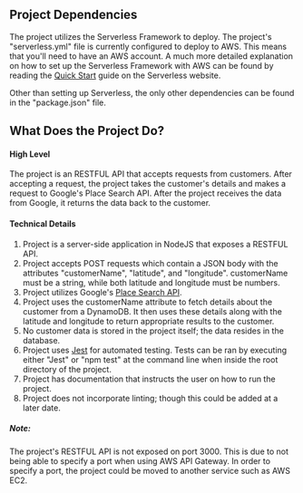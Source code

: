 ## Project Dependencies
The project utilizes the Serverless Framework to deploy. 
The project's "serverless.yml" file is currently configured to deploy to AWS. 
This means that you'll need to have an AWS account. 
A much more detailed explanation on how to set up the Serverless Framework with
AWS can be found by reading the [Quick Start](https://serverless.com/framework/docs/providers/aws/guide/quick-start/)
guide on the Serverless website.

Other than setting up Serverless, the only other dependencies can be found
in the "package.json" file.


## What Does the Project Do?
#### High Level
The project is an RESTFUL API that accepts requests from customers. After accepting
a request, the project takes the customer's details and makes a request to 
Google's Place Search API. After the project receives the data from Google,
it returns the data back to the customer.


#### Technical Details
1. Project is a server-side application in NodeJS that exposes a RESTFUL API.
2. Project accepts POST requests which contain a JSON body with the attributes
"customerName", "latitude", and "longitude". customerName must be a string,
while both latitude and longitude must be numbers.
3. Project utilizes Google's [Place Search API](https://developers.google.com/places/web-service/search).
4. Project uses the customerName attribute to fetch details about the customer
from a DynamoDB. It then uses these details along with the latitude and longitude
to return appropriate results to the customer.
5. No customer data is stored in the project itself; the data resides in the
database.
6. Project uses [Jest](https://jestjs.io/) for automated testing. Tests can
be ran by executing either "Jest" or "npm test" at the command line when inside
the root directory of the project.
7. Project has documentation that instructs the user on how to run the
project.
8. Project does not incorporate linting; though this could be added at a later
date.


##### Note: 
The project's RESTFUL API is not exposed on port 3000. This is due to not
being able to specify a port when using AWS API Gateway. In order to specify
a port, the project could be moved to another service such as AWS EC2.